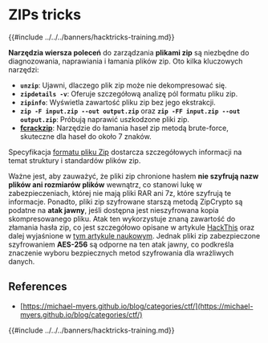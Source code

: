 # ZIPs tricks

{{#include ../../../banners/hacktricks-training.md}}

**Narzędzia wiersza poleceń** do zarządzania **plikami zip** są niezbędne do diagnozowania, naprawiania i łamania plików zip. Oto kilka kluczowych narzędzi:

- **`unzip`**: Ujawni, dlaczego plik zip może nie dekompresować się.
- **`zipdetails -v`**: Oferuje szczegółową analizę pól formatu pliku zip.
- **`zipinfo`**: Wyświetla zawartość pliku zip bez jego ekstrakcji.
- **`zip -F input.zip --out output.zip`** oraz **`zip -FF input.zip --out output.zip`**: Próbują naprawić uszkodzone pliki zip.
- **[fcrackzip](https://github.com/hyc/fcrackzip)**: Narzędzie do łamania haseł zip metodą brute-force, skuteczne dla haseł do około 7 znaków.

Specyfikacja [formatu pliku Zip](https://pkware.cachefly.net/webdocs/casestudies/APPNOTE.TXT) dostarcza szczegółowych informacji na temat struktury i standardów plików zip.

Ważne jest, aby zauważyć, że pliki zip chronione hasłem **nie szyfrują nazw plików ani rozmiarów plików** wewnątrz, co stanowi lukę w zabezpieczeniach, której nie mają pliki RAR ani 7z, które szyfrują te informacje. Ponadto, pliki zip szyfrowane starszą metodą ZipCrypto są podatne na **atak jawny**, jeśli dostępna jest nieszyfrowana kopia skompresowanego pliku. Atak ten wykorzystuje znaną zawartość do złamania hasła zip, co jest szczegółowo opisane w artykule [HackThis](https://www.hackthis.co.uk/articles/known-plaintext-attack-cracking-zip-files) oraz dalej wyjaśnione w [tym artykule naukowym](https://www.cs.auckland.ac.nz/~mike/zipattacks.pdf). Jednak pliki zip zabezpieczone szyfrowaniem **AES-256** są odporne na ten atak jawny, co podkreśla znaczenie wyboru bezpiecznych metod szyfrowania dla wrażliwych danych.

## References

- [https://michael-myers.github.io/blog/categories/ctf/](https://michael-myers.github.io/blog/categories/ctf/)

{{#include ../../../banners/hacktricks-training.md}}
